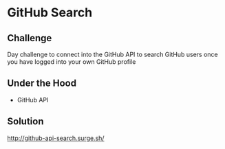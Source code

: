 # GitHub Search

## Challenge

Day challenge to connect into the GitHub API to search GitHub users once you have logged into your own GitHub profile

## Under the Hood

- GitHub API

## Solution

http://github-api-search.surge.sh/
